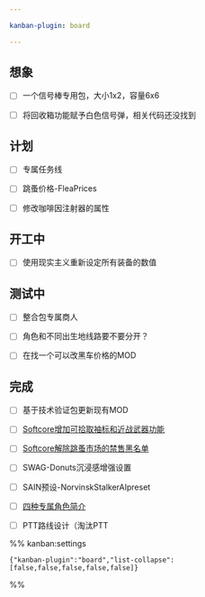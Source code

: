 ```yaml
---

kanban-plugin: board

---
```


## 想象

- [ ] 一个信号棒专用包，大小1x2，容量6x6
- [ ] 将回收箱功能赋予白色信号弹，相关代码还没找到


## 计划

- [ ] 专属任务线
- [ ] 跳蚤价格-FleaPrices
- [ ] 修改咖啡因注射器的属性


## 开工中

- [ ] 使用现实主义重新设定所有装备的数值


## 测试中

- [ ] 整合包专属商人
- [ ] 角色和不同出生地线路要不要分开？
- [ ] 在找一个可以改黑车价格的MOD


## 完成

- [ ] 基于技术验证包更新现有MOD
- [ ] [Softcore增加可拾取袖标和近战武器功能](../④MOD制作、修改指南/1.2.0版相关修改/Softcore增加可拾取袖标和近战武器功能.md)
- [ ] [Softcore解除跳蚤市场的禁售黑名单](../④MOD制作、修改指南/1.2.0版相关修改/Softcore解除跳蚤市场的禁售黑名单.md)
- [ ] SWAG-Donuts沉浸感增强设置
- [ ] SAIN预设-NorvinskStalkerAIpreset
- [ ] [四种专属角色简介](../③游戏指南/【现实化诺文斯克】Realized%20Norvinsk的四种专属角色简介.md)
- [ ] PTT路线设计（淘汰PTT




%% kanban:settings
```
{"kanban-plugin":"board","list-collapse":[false,false,false,false,false]}
```
%%
